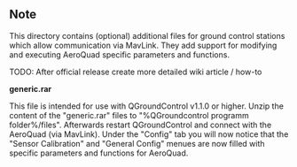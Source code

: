 Note
----------------------------------------
This directory contains (optional) additional files for ground control stations which allow communication via MavLink. They add support for modifying and executing AeroQuad specific parameters and functions. 

TODO: After official release create more detailed wiki article / how-to

**generic.rar**

This file is intended for use with QGroundControl v1.1.0 or higher. Unzip the content of the "generic.rar" files to "%QGroundcontrol programm folder%/files".
Afterwards restart QGroundControl and connect with the AeroQuad (via MavLink). Under the "Config" tab you will now notice that the "Sensor Calibration" and "General Config" menues
are now filled with specific parameters and functions for AeroQuad.